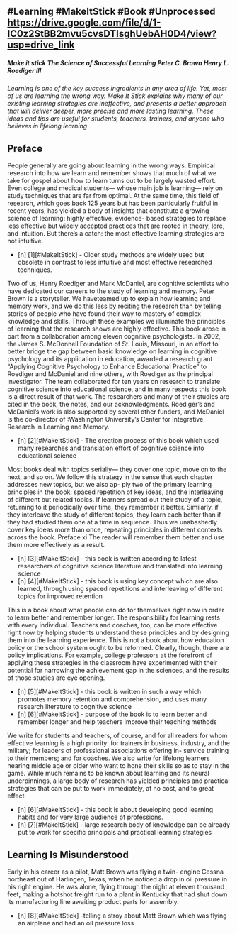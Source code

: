 #Learning #MakeItStick #Book #Unprocessed 
https://drive.google.com/file/d/1-IC0z2StBB2mvu5cvsDTIsghUebAH0D4/view?usp=drive_link
---
##### **Make it stick The Science of Successful Learning Peter C. Brown Henry L. Roediger III**

*Learning is one of the key success ingredients in any area of life. Yet, most of us are learning the wrong way. Make It Stick explains why many of our existing learning strategies are ineffective, and presents a better approach that will deliver deeper, more precise and more lasting learning. These ideas and tips are useful for students, teachers, trainers, and anyone who believes in lifelong learning*

## Preface

People generally are going about learning in the wrong ways. Empirical research into how we learn  and remember shows that much of what we take for gospel  about how to learn turns out to be largely wasted effort. Even  college and medical students— whose main job is learning—  rely on study techniques that are far from optimal. At the same  time, this field of research, which goes back 125 years but has  been particularly fruitful in recent years, has yielded a body of  insights that constitute a growing science of learning: highly  effective, evidence- based strategies to replace less effective but  widely accepted practices that are rooted in theory, lore, and  intuition. But there’s a catch: the most effective learning strategies are not intuitive. 

- [n] [1][#MakeItStick] - Older study methods are widely used but obsolete in contrast to less intuitive and most effective researched techniques.

Two of us, Henry Roediger and Mark McDaniel, are cognitive scientists who have dedicated our careers to the study  of learning and memory. Peter Brown is a storyteller. We haveteamed up to explain how learning and memory work, and  we do this less by reciting the research than by telling stories  of people who have found their way to mastery of complex  knowledge and skills. Through these examples we illuminate  the principles of learning that the research shows are highly  effective. This book arose in part from a collaboration  among eleven cognitive psychologists. In 2002, the James S.  McDonnell Foundation of St. Louis, Missouri, in an effort  to better bridge the gap between basic knowledge on learning in cognitive psychology and its application in education,  awarded a research grant “Applying Cognitive Psychology  to Enhance Educational Practice” to Roediger and McDaniel  and nine others, with Roediger as the principal investigator.  The team collaborated for ten years on research to translate  cognitive science into educational science, and in many respects this book is a direct result of that work. The researchers and many of their studies are cited in the book, the notes,  and our acknowledgments. Roediger’s and McDaniel’s work  is also supported by several other funders, and McDaniel is  the co-director of :Washington University’s Center for Integrative Research in Learning and Memory. 

- [n] [2][#MakeItStick] - The creation process of this book which used many researches and translation effort of cognitive science into educational science

Most books deal with topics serially— they cover one topic,
move on to the next, and so on. We follow this strategy in the
sense that each chapter addresses new topics, but we also ap-
ply two of the primary learning principles in the book: spaced
repetition of key ideas, and the interleaving of different but
related topics. If learners spread out their study of a topic,
returning to it periodically over time, they remember it better.
Similarly, if they interleave the study of different topics, they
learn each better than if they had studied them one at a time in
sequence. Thus we unabashedly cover key ideas more than
once, repeating principles in different contexts across the book.
Preface xi
The reader will remember them better and use them more effectively as a result.

- [n] [3][#MakeItStick] - this book is written according to  latest researchers of cognitive science literature and translated into learning science
- [n] [4][#MakeItStick] - this book is using key concept which are also learned, through using spaced repetitions and interleaving of different topics for improved retention

This is a book about what people can do for themselves
right now in order to learn better and remember longer. The
responsibility for learning rests with every individual. Teachers
and coaches, too, can be more effective right now by helping
students understand these principles and by designing them
into the learning experience. This is not a book about how
education policy or the school system ought to be reformed.
Clearly, though, there are policy implications. For example,
college professors at the forefront of applying these strategies
in the classroom have experimented with their potential for
narrowing the achievement gap in the sciences, and the results
of those studies are eye opening.

- [n] [5][#MakeItStick] - this book is written in such a way which promotes memory retention and comprehension, and uses many research literature to cognitive science 
- [n] [6][#MakeItStick] - purpose of the book is to learn better and remember longer and help teachers improve their teaching methods

We write for students and teachers, of course, and for all
readers for whom effective learning is a high priority: for trainers
in business, industry, and the military; for leaders of professional
associations offering in- service training to their members;
and for coaches. We also write for lifelong learners nearing
middle age or older who want to hone their skills so as to stay
in the game.
While much remains to be known about learning and its
neural underpinnings, a large body of research has yielded
principles and practical strategies that can be put to work immediately,
at no cost, and to great effect.


- [n] [6][#MakeItStick] - this book is about developing good learning habits and for very large audience of professions.
- [n] [7][#MakeItStick] - large research body of knowledge can be already put to work for specific principals and practical learning strategies 


## Learning Is Misunderstood

Early in his career as a pilot, Matt Brown was flying a twin- engine Cessna northeast out of Harlingen, Texas, when he noticed a drop in oil pressure in his right engine. He was alone, flying through the night at eleven thousand feet, making a hotshot freight run to a plant in Kentucky that had shut down its manufacturing line awaiting product parts for assembly.

- [n] [8][#MakeItStick] -telling a stroy about Matt Brown which was flying an airplane and had an oil pressure loss